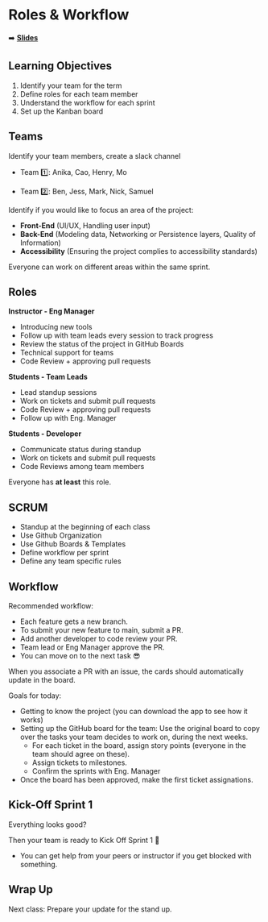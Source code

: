 <!-- .slide: data-background="./Images/header.svg" data-background-repeat="none" data-background-size="40% 40%" data-background-position="center 10%" class="header" -->
# Roles & Workflow

<!-- Put a link to the slides so that students can find them -->

➡️ [**Slides**](https://make-school-courses.github.io/MOB-2.9-Technical-Seminar-MOB/Slides/Lesson3/Lesson3.html ':ignore')

<!-- > -->

## Learning Objectives

1. Identify your team for the term
1. Define roles for each team member
1. Understand the workflow for each sprint
1. Set up the Kanban board

<!-- > -->

## Teams

Identify your team members, create a slack channel

- Team 1️⃣: Anika, Cao, Henry, Mo

- Team 2️⃣: Ben, Jess, Mark, Nick, Samuel

<!-- > -->

Identify if you would like to focus an area of the project:

- **Front-End** (UI/UX, Handling user input)
- **Back-End** (Modeling data, Networking or Persistence layers, Quality of Information)
- **Accessibility** (Ensuring the project complies to accessibility standards)

Everyone can work on different areas within the same sprint.

<!-- > -->

## Roles

**Instructor - Eng Manager**

- Introducing new tools
- Follow up with team leads every session to track progress
- Review the status of the project in GitHub Boards
- Technical support for teams
- Code Review + approving pull requests

<!-- > -->

**Students - Team Leads**

- Lead standup sessions
- Work on tickets and submit pull requests
- Code Review + approving pull requests
- Follow up with Eng. Manager

<!-- > -->

**Students - Developer**

- Communicate status during standup
- Work on tickets and submit pull requests
- Code Reviews among team members

Everyone has **at least** this role.

<!-- > -->

## SCRUM

- Standup at the beginning of each class
- Use Github Organization
- Use Github Boards & Templates
- Define workflow per sprint
- Define any team specific rules

<!-- > -->

## Workflow

Recommended workflow:

- Each feature gets a new branch.
- To submit your new feature to main, submit a PR.
- Add another developer to code review your PR.
- Team lead or Eng Manager approve the PR.
- You can move on to the next task 😎

When you associate a PR with an issue, the cards should automatically update in the board.

<!-- > -->

Goals for today:

- Getting to know the project (you can download the app to see how it works)
- Setting up the GitHub board for the team: Use the original board to copy over the tasks your team decides to work on, during the next weeks.
  - For each ticket in the board, assign story points (everyone in the team should agree on these).
  - Assign tickets to milestones.
  - Confirm the sprints with Eng. Manager
- Once the board has been approved, make the first ticket assignations.

<!-- > -->

## Kick-Off Sprint 1

Everything looks good?

Then your team is ready to Kick Off Sprint 1 🎉

- You can get help from your peers or instructor if you get blocked with something.

<!-- > -->

## Wrap Up

Next class: Prepare your update for the stand up.

<!-- > -->
